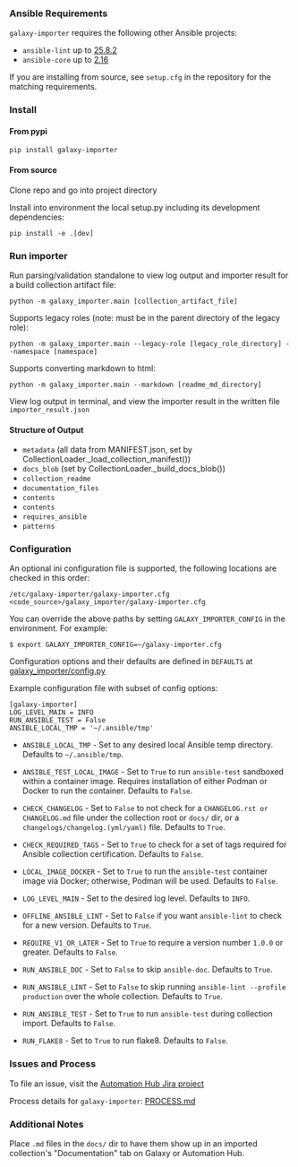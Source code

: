 ### Ansible Requirements

``galaxy-importer`` requires the following other Ansible projects:

* ``ansible-lint`` up to [25.8.2](https://github.com/ansible/ansible-lint/tree/v25.8.2/docs)
* ``ansible-core`` up to [2.16](https://docs.ansible.com/ansible-core/2.16/index.html)

If you are installing from source, see ``setup.cfg`` in the repository for the matching requirements.

### Install

#### From pypi

`pip install galaxy-importer`

#### From source

Clone repo and go into project directory

Install into environment the local setup.py including its development dependencies:

`pip install -e .[dev]`

### Run importer

Run parsing/validation standalone to view log output and importer result for a build collection artifact file:

`python -m galaxy_importer.main [collection_artifact_file]`

Supports legacy roles (note: must be in the parent directory of the legacy role):

`python -m galaxy_importer.main --legacy-role [legacy_role_directory] --namespace [namespace]`

Supports converting markdown to html:

`python -m galaxy_importer.main --markdown [readme_md_directory]`

View log output in terminal, and view the importer result in the written file `importer_result.json`

#### Structure of Output

* `metadata` (all data from MANIFEST.json, set by CollectionLoader.\_load_collection_manifest())
* `docs_blob` (set by CollectionLoader.\_build_docs_blob())
 * `collection_readme`
 * `documentation_files`
 * `contents`
* `contents`
* `requires_ansible`
* `patterns`


### Configuration

An optional ini configuration file is supported, the following locations are checked in this order:

```
/etc/galaxy-importer/galaxy-importer.cfg
<code_source>/galaxy_importer/galaxy-importer.cfg
```

You can override the above paths by setting `GALAXY_IMPORTER_CONFIG` in the environment. For example:

```
$ export GALAXY_IMPORTER_CONFIG=~/galaxy-importer.cfg
```

Configuration options and their defaults are defined in `DEFAULTS` at [galaxy_importer/config.py](galaxy_importer/config.py)

Example configuration file with subset of config options:

```
[galaxy-importer]
LOG_LEVEL_MAIN = INFO
RUN_ANSIBLE_TEST = False
ANSIBLE_LOCAL_TMP = '~/.ansible/tmp'
```

- `ANSIBLE_LOCAL_TMP` - Set to any desired local Ansible temp directory. Defaults to `~/.ansible/tmp`.

- `ANSIBLE_TEST_LOCAL_IMAGE` - Set to `True` to run `ansible-test` sandboxed within a container image. Requires installation of either Podman or Docker to run the container. Defaults to `False`.

- `CHECK_CHANGELOG` - Set to `False` to not check for a `CHANGELOG.rst or` `CHANGELOG.md` file under the collection root or `docs/` dir, or a `changelogs/changelog.(yml/yaml)` file. Defaults to `True`. 

- `CHECK_REQUIRED_TAGS` - Set to `True` to check for a set of tags required for Ansible collection certification. Defaults to `False`. 

- `LOCAL_IMAGE_DOCKER` - Set to `True` to run the `ansible-test` container image via Docker; otherwise, Podman will be used. Defaults to `False`.

- `LOG_LEVEL_MAIN` - Set to the desired log level. Defaults to `INFO`. 

- `OFFLINE_ANSIBLE_LINT` - Set to `False` if you want `ansible-lint` to check for a new version. Defaults to `True`.

- `REQUIRE_V1_OR_LATER` - Set to `True` to require a version number `1.0.0` or greater. Defaults to `False`.

- `RUN_ANSIBLE_DOC` - Set to `False` to skip `ansible-doc`. Defaults to `True`.

- `RUN_ANSIBLE_LINT` - Set to `False` to skip running `ansible-lint --profile production` over the whole collection. Defaults to `True`. 

- `RUN_ANSIBLE_TEST` - Set to `True` to run `ansible-test` during collection import. Defaults to `False`.

- `RUN_FLAKE8` - Set to `True` to run flake8. Defaults to `False`. 


### Issues and Process

To file an issue, visit the [Automation Hub Jira project](https://issues.redhat.com/projects/AAH/issues)

Process details for `galaxy-importer`: [PROCESS.md](PROCESS.md)


### Additional Notes

Place `.md` files in the `docs/` dir to have them show up in an imported collection's "Documentation" tab on Galaxy or Automation Hub.  
